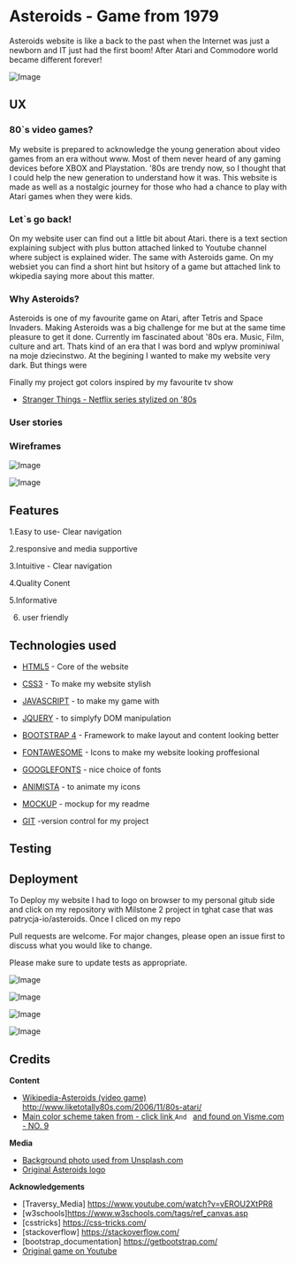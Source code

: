 # Asteroids - Game from 1979

Asteroids website is like a back to the past when the Internet was just a newborn and IT just had the first boom! After Atari and Commodore world became different forever! 

<p><img alt="Image" title="icon" src="wireframes/mockup.png" /></p>


## UX

### 80`s video games?
My website is prepared to acknowledge the young generation about video games from an era without www.
Most of them never heard of any gaming devices before XBOX and Playstation. '80s are trendy now, so I thought that I could help the new generation to understand how it was.
This website is made as well as a nostalgic journey for those who had a chance to play with Atari games when they were kids.

### Let`s go back!

On my website user can find out a little bit about Atari. there is a text section explaining subject with plus button attached linked to Youtube channel where subject is explained wider.
The same with Asteroids game. On my websiet you can find a short hint but hsitory of a game but attached link to wkipedia saying more about this matter.

### Why Asteroids?
Asteroids is one of my favourite game on Atari, after Tetris and Space Invaders.
Making Asteroids was a big challenge for me but at the same time pleasure to get it done.
Currently im fascinated about '80s era. Music, Film, culture and art. Thats kind of an era that I was bord and wplyw prominiwal na moje dziecinstwo. At the begining I wanted to make my website very dark. But things were

Finally my project got colors inspired by my favourite tv show 

* [Stranger Things - Netflix series stylized on '80s](https://www.youtube.com/watch?v=YEG3bmU_WaI)




### User stories

### Wireframes


<p><img alt="Image" title="icon" src="wireframes/PAGE 1.png" /></p>

<p><img alt="Image" title="icon" src="wireframes/PAGE 2.png" /></p>

## Features

1.Easy to use- Clear navigation

2.responsive and media supportive

3.Intuitive - Clear navigation

4.Quality Conent

5.Informative

6. user friendly


## Technologies used

* [HTML5](https://developer.mozilla.org/en-US/docs/Web/Guide/HTML/HTML5) - Core of the website

* [CSS3](https://developer.mozilla.org/en-US/docs/Web/CSS) - To make my website stylish

* [JAVASCRIPT](https://developer.mozilla.org/en-US/docs/Web/JavaScript/Reference) - to make my game with

* [JQUERY](https://jquery.com/) - to simplyfy DOM manipulation

* [BOOTSTRAP 4](https://getbootstrap.com/docs/4.1/getting-started/introduction/) - Framework to make layout and content looking better

* [FONTAWESOME](https://fontawesome.com/) - Icons to make my website looking proffesional

* [GOOGLEFONTS]( https://fonts.google.com/) - nice choice of fonts

* [ANIMISTA](http://animista.net/)  - to animate my icons

* [MOCKUP](http://ami.responsivedesign.is/#) - mockup for my readme

* [GIT](https://git-scm.com/) -version control for my project


## Testing



## Deployment
To Deploy my website I had to logo on browser to my personal gitub side and click on my repository with Milstone 2 project in tghat case that was patrycja-io/asteroids.
Once I cliced on my repo

Pull requests are welcome. For major changes, please open an issue first to discuss what you would like to change.

Please make sure to update tests as appropriate.

<p><img alt="Image" title="icon" src="wireframes/howtodeploy-1.png" /></p>

<p><img alt="Image" title="icon" src="wireframes/how to deploy-2.png" /></p>

<p><img alt="Image" title="icon" src="wireframes/how to deploy-3.png" /></p>

<p><img alt="Image" title="icon" src="wireframes/how to deploy-4.png" /></p>





## Credits

**Content**

* [Wikipedia-Asteroids (video game)](https://bit.ly/2PMwBer)
http://www.liketotally80s.com/2006/11/80s-atari/
* [Main color scheme taken from - click link ](https://www.awwwards.com/sites/arkade-london-audio-reactive-art)
  `And ` [and found on Visme.com - NO. 9](https://visme.co/blog/website-color-schemes/)


**Media**
* [Background photo used from Unsplash.com](https://bit.ly/34i6Iaa)
* [Original Asteroids logo](https://upload.wikimedia.org/wikipedia/commons/3/36/Asteroids_arcade_logo.png)


**Acknowledgements**

* [Traversy_Media] https://www.youtube.com/watch?v=vEROU2XtPR8
* [w3schools]https://www.w3schools.com/tags/ref_canvas.asp
* [csstricks] https://css-tricks.com/
* [stackoverflow] https://stackoverflow.com/
* [bootstrap_documentation] https://getbootstrap.com/   
* [Original game on Youtube](https://www.youtube.com/watch?v=9Ydu8UhIjeU)
